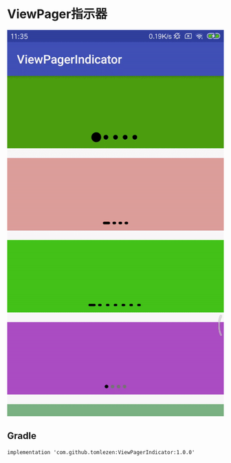 # ViewPager指示器
<img src="https://github.com/tomlezen/ViewPagerIndicator/blob/master/screenshot/ezgif.com-video-to-gif.gif?raw=true" alt="arc" style="max-width:100%;">

## Gradle

```
implementation 'com.github.tomlezen:ViewPagerIndicator:1.0.0'
```
